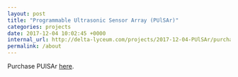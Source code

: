 ```yaml
---
layout: post
title: "Programmable Ultrasonic Sensor Array (PUlSAr)"
categories: projects
date: 2017-12-04 10:02:45 +0000
internal_url: http://delta-lyceum.com/projects/2017-12-04-PUlSAr/purchase
permalink: /about
---
```


Purchase PUlSAr [here]({{post.internal_url}}).
